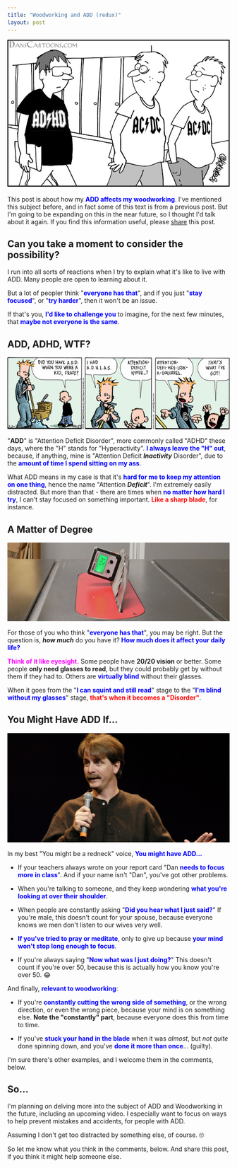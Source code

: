 ```yaml
---
title: "Woodworking and ADD (redux)"
layout: post
---
```

![](/assets/images-posts/2019/09/2019-09-04.1.01.jpg)
<br/>
<br/>
This post is about how my <span style="color:blue">**ADD affects my woodworking**</span>. I've mentioned this subject before, and in fact some of this text is from a previous post. But I'm going to be expanding on this in the near future, so I thought I'd talk about it again. If you find this information useful, please [share](#Share) this post.

## Can you take a moment to consider the possibility?

I run into all sorts of reactions when I try to explain what it's like to live with ADD. Many people are open to learning about it.

But a lot of peopler think "<span style="color:blue"><b>everyone has that</b></span>", and if you just "<span style="color:blue">**stay focused**</span>", or "<span style="color:blue">**try harder**</span>", then it won't be an issue.

If that's you, <span style="color:blue">**I'd like to challenge you**</span> to imagine, for the next few minutes, that <span style="color:blue">**maybe not everyone is the same**</span>.

## ADD, ADHD, WTF?

![](/assets/images-posts/2019/09/2019-09-04.1.02.jpg)

"**ADD**" is "Attention Deficit Disorder", more commonly called "ADHD" these days, where the "H" stands for "Hyperactivity". <span style="color:blue">**I always leave the "H" out**</span>, because, if anything, mine is "Attention Deficit ***Inactivity*** Disorder", due to the <span style="color:blue">**amount of time I spend sitting on my ass**</span>.

What ADD means in my case is that it's <span style="color:blue">**hard for me to keep my attention on one thing**</span>, hence the name "Attention ***Deficit***". I'm extremely easily distracted. But more than that - there are times when <span style="color:blue">**no matter how hard I try**</span>, I can't stay focused on something important. <span style="color:red">**Like a sharp blade**</span>, for instance.

## A Matter of Degree

![](/assets/images-posts/2019/09/2019-09-04.1.03.jpg)

For those of you who think "<span style="color:blue">**everyone has that**</span>", you may be right. But the question is, ***how much*** do you have it? <span style="color:blue">**How much does it affect your daily life?**</span>

<span style="color:magenta">**Think of it like eyesight.**</span> Some people have **20/20 vision** or better. Some people **only need glasses to read**, but they could probably get by without them if they had to. Others are <span style="color:blue">**virtually blind**</span> without their glasses.

When it goes from the "<span style="color:blue">**I can squint and still read**</span>" stage to the "<span style="color:blue">**I'm blind without my glasses**</span>" stage, <span style="color:red">**that's when it becomes a "Disorder"**</span>.

## You Might Have ADD If...

![](/assets/images-posts/2019/09/2019-09-04.1.04.jpg)

In my best "You might be a redneck" voice, <span style="color:blue">**You might have ADD...**</span>

* If your teachers always wrote on your report card "Dan <span style="color:blue">**needs to focus more in class**</span>". And if your name isn't "Dan", you've got other problems.

* When you're talking to someone, and they keep wondering <span style="color:blue">**what you're looking at over their shoulder**</span>.

* When people are constantly asking "<span style="color:blue">**Did you hear what I just said?**</span>" If you're male, this doesn't count for your spouse, because everyone knows we men don't listen to our wives very well.

* <span style="color:blue">**If you've tried to pray or meditate**</span>, only to give up because <span style="color:blue">**your mind won't stop long enough to focus**</span>.

* If you're always saying "<span style="color:blue">**Now what was I just doing?**</span>" This doesn't count if you're over 50, because this is actually how you know you're over 50. 😂

And finally, <span style="color:blue">**relevant to woodworking**</span>:

* If you're <span style="color:blue">**constantly cutting the wrong side of something**</span>, or the wrong direction, or even the wrong piece, because your mind is on something else. **Note the "constantly" part**, because everyone does this from time to time.

* If you've <span style="color:blue">**stuck your hand in the blade**</span> when it was *almost*, but *not quite* done spinning down, and you've <span style="color:blue">**done it more than once**</span>... (guilty).

I'm sure there's other examples, and I welcome them in the comments, below.

## So...

I'm planning on delving more into the subject of ADD and Woodworking in the future, including an upcoming video. I especially want to focus on ways to help prevent mistakes and accidents, for people with ADD.

Assuming I don't get too distracted by something else, of course. 🙄

So let me know what you think in the comments, below. And share this post, if you think it might help someone else.
